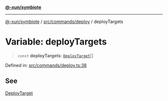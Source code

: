 [**@-xun/symbiote**](../../../../README.md)

***

[@-xun/symbiote](../../../../README.md) / [src/commands/deploy](../README.md) / deployTargets

# Variable: deployTargets

> `const` **deployTargets**: [`DeployTarget`](../enumerations/DeployTarget.md)[]

Defined in: [src/commands/deploy.ts:38](https://github.com/Xunnamius/symbiote/blob/9de5a7b290875af95f8ef5a319559df825226df8/src/commands/deploy.ts#L38)

## See

[DeployTarget](../enumerations/DeployTarget.md)

